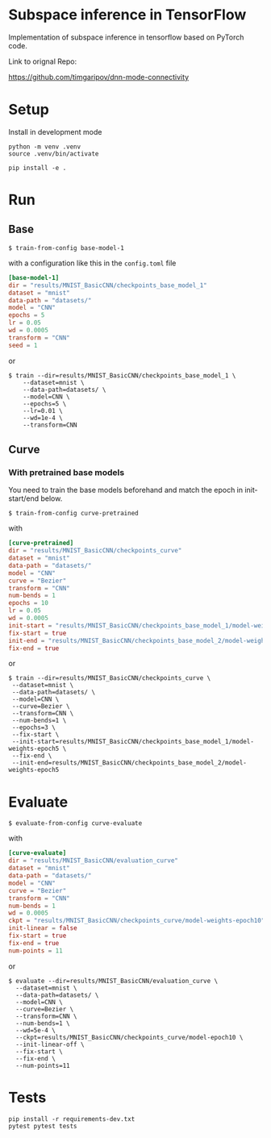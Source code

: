 # Subspace inference in TensorFlow
Implementation of subspace inference in tensorflow based on PyTorch code.

Link to orignal Repo:

https://github.com/timgaripov/dnn-mode-connectivity

# Setup

Install in development mode

```shell
python -m venv .venv
source .venv/bin/activate

pip install -e .
```

# Run

## Base

```shell
$ train-from-config base-model-1
```
with a configuration like this in the `config.toml` file
```toml
[base-model-1]
dir = "results/MNIST_BasicCNN/checkpoints_base_model_1"
dataset = "mnist"
data-path = "datasets/"
model = "CNN"
epochs = 5
lr = 0.05
wd = 0.0005
transform = "CNN"
seed = 1
```
or
```shell
$ train --dir=results/MNIST_BasicCNN/checkpoints_base_model_1 \
    --dataset=mnist \
    --data-path=datasets/ \
    --model=CNN \
    --epochs=5 \
    --lr=0.01 \
    --wd=1e-4 \
    --transform=CNN 
```

## Curve
### With pretrained base models

You need to train the base models beforehand and match the epoch in init-start/end below.

```shell
$ train-from-config curve-pretrained
```
with 
```toml
[curve-pretrained]
dir = "results/MNIST_BasicCNN/checkpoints_curve"
dataset = "mnist"
data-path = "datasets/"
model = "CNN"
curve = "Bezier"
transform = "CNN"
num-bends = 1
epochs = 10
lr = 0.05
wd = 0.0005
init-start = "results/MNIST_BasicCNN/checkpoints_base_model_1/model-weights-epoch5"
fix-start = true
init-end = "results/MNIST_BasicCNN/checkpoints_base_model_2/model-weights-epoch5"
fix-end = true
```
or 
```shell
$ train --dir=results/MNIST_BasicCNN/checkpoints_curve \
 --dataset=mnist \
 --data-path=datasets/ \
 --model=CNN \
 --curve=Bezier \
 --transform=CNN \
 --num-bends=1 \
 --epochs=3 \
 --fix-start \
 --init-start=results/MNIST_BasicCNN/checkpoints_base_model_1/model-weights-epoch5 \
 --fix-end \
 --init-end=results/MNIST_BasicCNN/checkpoints_base_model_2/model-weights-epoch5
```

# Evaluate

```shell
$ evaluate-from-config curve-evaluate
```
with
```toml
[curve-evaluate]
dir = "results/MNIST_BasicCNN/evaluation_curve"
dataset = "mnist"
data-path = "datasets/"
model = "CNN"
curve = "Bezier"
transform = "CNN"
num-bends = 1
wd = 0.0005
ckpt = "results/MNIST_BasicCNN/checkpoints_curve/model-weights-epoch10"
init-linear = false
fix-start = true
fix-end = true
num-points = 11
```
or 
```shell
$ evaluate --dir=results/MNIST_BasicCNN/evaluation_curve \
  --dataset=mnist \
  --data-path=datasets/ \
  --model=CNN \
  --curve=Bezier \
  --transform=CNN \
  --num-bends=1 \
  --wd=5e-4 \
  --ckpt=results/MNIST_BasicCNN/checkpoints_curve/model-epoch10 \
  --init-linear-off \
  --fix-start \
  --fix-end \
  --num-points=11
```

# Tests

```shell
pip install -r requirements-dev.txt
pytest pytest tests
```
